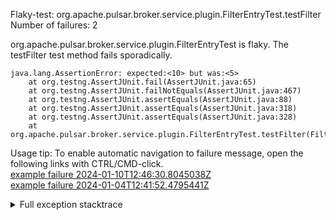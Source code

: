         
Flaky-test: org.apache.pulsar.broker.service.plugin.FilterEntryTest.testFilter
Number of failures: 2

org.apache.pulsar.broker.service.plugin.FilterEntryTest is flaky. The testFilter test method fails sporadically.

```
java.lang.AssertionError: expected:<10> but was:<5>
	at org.testng.AssertJUnit.fail(AssertJUnit.java:65)
	at org.testng.AssertJUnit.failNotEquals(AssertJUnit.java:467)
	at org.testng.AssertJUnit.assertEquals(AssertJUnit.java:88)
	at org.testng.AssertJUnit.assertEquals(AssertJUnit.java:318)
	at org.testng.AssertJUnit.assertEquals(AssertJUnit.java:328)
	at org.apache.pulsar.broker.service.plugin.FilterEntryTest.testFilter(FilterEntryTest.java:267)
```

Usage tip: To enable automatic navigation to failure message, open the following links with CTRL/CMD-click.  
[example failure 2024-01-10T12:46:30.8045038Z](https://github.com/apache/pulsar/actions/runs/7419301554/job/20341789548#step:11:1211)  
[example failure 2024-01-04T12:41:52.4795441Z](https://github.com/apache/pulsar/actions/runs/7409287235/job/20159531089#step:11:1266)  


<details>
<summary>Full exception stacktrace</summary>
<code><pre>
java.lang.AssertionError: expected:<10> but was:<5>
	at org.testng.AssertJUnit.fail(AssertJUnit.java:65)
	at org.testng.AssertJUnit.failNotEquals(AssertJUnit.java:467)
	at org.testng.AssertJUnit.assertEquals(AssertJUnit.java:88)
	at org.testng.AssertJUnit.assertEquals(AssertJUnit.java:318)
	at org.testng.AssertJUnit.assertEquals(AssertJUnit.java:328)
	at org.apache.pulsar.broker.service.plugin.FilterEntryTest.testFilter(FilterEntryTest.java:267)
	at java.base/jdk.internal.reflect.NativeMethodAccessorImpl.invoke0(Native Method)
	at java.base/jdk.internal.reflect.NativeMethodAccessorImpl.invoke(NativeMethodAccessorImpl.java:77)
	at java.base/jdk.internal.reflect.DelegatingMethodAccessorImpl.invoke(DelegatingMethodAccessorImpl.java:43)
	at java.base/java.lang.reflect.Method.invoke(Method.java:568)
	at org.testng.internal.invokers.MethodInvocationHelper.invokeMethod(MethodInvocationHelper.java:139)
	at org.testng.internal.invokers.InvokeMethodRunnable.runOne(InvokeMethodRunnable.java:47)
	at org.testng.internal.invokers.InvokeMethodRunnable.call(InvokeMethodRunnable.java:76)
	at org.testng.internal.invokers.InvokeMethodRunnable.call(InvokeMethodRunnable.java:11)
	at java.base/java.util.concurrent.FutureTask.run(FutureTask.java:264)
	at java.base/java.util.concurrent.ThreadPoolExecutor.runWorker(ThreadPoolExecutor.java:1136)
	at java.base/java.util.concurrent.ThreadPoolExecutor$Worker.run(ThreadPoolExecutor.java:635)
	at java.base/java.lang.Thread.run(Thread.java:840)

</pre></code>
</details>

